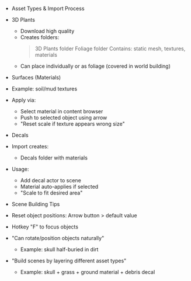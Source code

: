- Asset Types & Import Process
 - 3D Plants
   * Download high quality
   * Creates folders:
     > 3D Plants folder
     > Foliage folder
     > Contains: static mesh, textures, materials
   * Can place individually or as foliage (covered in world building)

- Surfaces (Materials)
 - Example: soil/mud textures
 - Apply via:
   * Select material in content browser
   * Push to selected object using arrow
   * "Reset scale if texture appears wrong size"

- Decals
 - Import creates:
   * Decals folder with materials
 - Usage:
   * Add decal actor to scene
   * Material auto-applies if selected
   * "Scale to fit desired area"

- Scene Building Tips
 - Reset object positions: Arrow button > default value
 - Hotkey "F" to focus objects
 - "Can rotate/position objects naturally"
   * Example: skull half-buried in dirt
 - "Build scenes by layering different asset types"
   * Example: skull + grass + ground material + debris decal